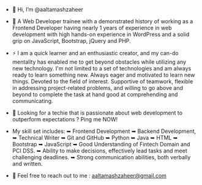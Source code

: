 - 👋 Hi, I’m @aaltamashzaheer

- 🌱 A Web Developer trainee with a demonstrated history of working as a Frontend Developer having nearly 1 years of experience in web development with high hands-on experience in WordPress and a solid grip on JavaScript, Bootstrap, jQuery and PHP. 

- ⚡ I am a quick learner and an enthusiastic creator, and my can-do mentality has enabled me to get beyond obstacles while utilizing any new technology. I'm not limited to a set of technologies and am always ready to learn something new. Always eager and motivated to learn new things. Devoted to the field of interest. Supportive of teamwork, flexible in addressing project-related problems, and willing to go above and beyond to complete the task at hand good at comprehending and communicating.
 
- 💬 Looking for a techie that is passionate about web development to outperform expectations ? Ping me NOW!

- My skill set includes:
➥ Frontend Development
➥ Backend Development,
➥ Technical Writer
➥ Git and GitHub
➥ Python 
➥ Java
➥ HTML
➥ Bootstrap
➥ JavaScript
➥ Good Understanding of Fintech Domain and PCI DSS.
➥ Ability to make decisions, effectively lead tasks and meet challenging deadlines.
➥ Strong communication abilities, both verbally and written.

- 📱 Feel free to reach out to me :   aaltamashzaheer@gmail.com

